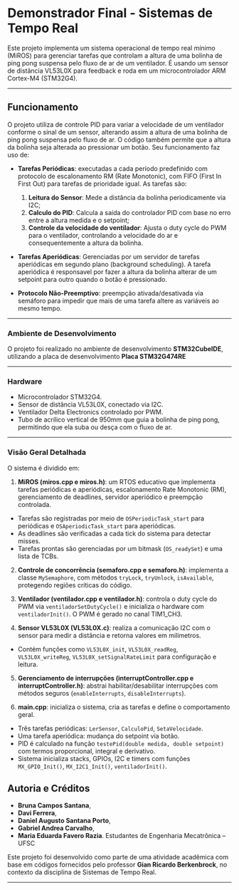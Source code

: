 # Demonstrador Final - Sistemas de Tempo Real

Este projeto implementa um sistema operacional de tempo real mínimo (MiROS) para gerenciar tarefas que controlam a altura de uma bolinha de ping pong suspensa pelo fluxo de ar de um ventilador. É usando um sensor de distância VL53L0X para feedback e roda em um microcontrolador ARM Cortex-M4 (STM32G4).

---
## Funcionamento

O projeto utiliza de controle PID para variar a velocidade de um ventilador conforme o sinal de um sensor, alterando assim a altura de uma bolinha de ping pong suspensa pelo fluxo de ar. O código também permite que a altura da bolinha seja alterada ao pressionar um botão.
Seu funcionamento faz uso de:

- **Tarefas Periódicas**: executadas a cada período predefinido com protocolo de escalonamento RM (Rate Monotonic), com FIFO (First In First Out) para tarefas de prioridade igual.  As tarefas são:

  1. **Leitura do Sensor**: Mede a distância da bolinha periodicamente via I2C;
  2. **Calculo do PID**: Calcula a saída do controlador PID com base no erro entre a altura medida e o setpoint;
  3. **Controle da velocidade do ventilador**: Ajusta o duty cycle do PWM para o ventilador, controlando a velocidade do ar e consequentemente a altura da bolinha.

- **Tarefas Aperiódicas**: Gerenciadas por um servidor de tarefas aperiódicas em segundo plano (background scheduling).  A tarefa aperiódica é responsavel por fazer a altura da bolinha alterar de um setpoint para outro quando o botão é pressionado.

- **Protocolo Não-Preemptivo**: preempção ativada/desativada via semáforo para impedir que mais de uma tarefa altere as variáveis ao mesmo tempo.

---
### Ambiente de Desenvolvimento

O projeto foi realizado no ambiente de desenvolvimento **STM32CubeIDE**, utilizando a placa de desenvolvimento **Placa STM32G474RE**

---
### Hardware

  - Microcontrolador STM32G4.
  - Sensor de distância VL53L0X, conectado via I2C.
  - Ventilador Delta Electronics controlado por PWM.
  - Tubo de acrílico vertical de 950mm que guia a bolinha de ping pong, permitindo que ela suba ou desça com o fluxo de ar.

---
### Visão Geral Detalhada

O sistema é dividido em:

1. **MiROS (miros.cpp e miros.h)**: um RTOS educativo que implementa tarefas periódicas e aperiódicas, escalonamento Rate Monotonic (RM), gerenciamento de deadlines, servidor aperiódico e preempção controlada.
  - Tarefas são registradas por meio de `OSPeriodicTask_start` para periódicas e `OSAperiodicTask_start` para aperiódicas.
  - As deadlines são verificadas a cada tick do sistema para detectar misses.
  - Tarefas prontas são gerenciadas por um bitmask (`OS_readySet`) e uma lista de TCBs.

2. **Controle de concorrência (semaforo.cpp e semaforo.h)**: implementa a classe `MySemaphore`, com métodos `tryLock`, `tryUnlock`, `isAvailable`, protegendo regiões críticas do código.

3. **Ventilador (ventilador.cpp e ventilador.h)**: controla o duty cycle do PWM via `ventiladorSetDutyCycle()` e inicializa o hardware com `ventiladorInit()`. O PWM é gerado no canal TIM1_CH3.

4. **Sensor VL53L0X (VL53L0X.c)**: realiza a comunicação I2C com o sensor para medir a distância e retorna valores em milímetros.
  - Contém funções como `VL53L0X_init`, `VL53L0X_readReg`, `VL53L0X_writeReg`, `VL53L0X_setSignalRateLimit` para configuração e leitura.

5. **Gerenciamento de interrupções (interruptController.cpp e interruptController.h)**: abstrai habilitar/desabilitar interrupções com métodos seguros (`enableInterrupts`, `disableInterrupts`).

6. **main.cpp**: inicializa o sistema, cria as tarefas e define o comportamento geral.

  - Três tarefas periódicas: `LerSensor`, `CalculoPid`, `SetaVelocidade`.
  - Uma tarefa aperiódica: mudança do setpoint via botão.
  - PID é calculado na função `testePid(double medida, double setpoint)` com termos proporcional, integral e derivativo.
  - Sistema inicializa stacks, GPIOs, I2C e timers com funções `MX_GPIO_Init()`, `MX_I2C1_Init()`, `ventiladorInit()`.

## Autoria e Créditos

- **Bruna Campos Santana**,
- **Davi Ferrera**,
- **Daniel Augusto Santana Porto**,
- **Gabriel Andrea Carvalho**,
- **Maria Eduarda Favero Razia**.
Estudantes de Engenharia Mecatrônica – UFSC  

Este projeto foi desenvolvido como parte de uma atividade acadêmica com base em códigos fornecidos pelo professor **Gian Ricardo Berkenbrock**, no contexto da disciplina de Sistemas de Tempo Real.

---